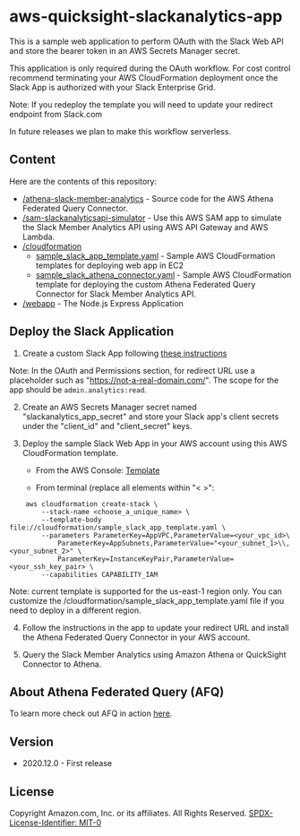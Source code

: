 # aws-quicksight-slackanalytics-app

This is a sample web application to perform OAuth with the Slack Web API and store the bearer token in 
an AWS Secrets Manager secret. 

This application is only required during the OAuth workflow. For cost control recommend terminating your AWS CloudFormation 
deployment once the Slack App is authorized with your Slack Enterprise Grid.  

Note: If you redeploy the template you will need to update your redirect endpoint from Slack.com

In future releases we plan to make this workflow serverless. 

## Content
Here are the contents of this repository:

- [/athena-slack-member-analytics](athena-slack-member-analytics/) - Source code for the AWS Athena Federated Query Connector.
- [/sam-slackanalyticsapi-simulator](sam-slackanalyticsapi-simulator/) - Use this AWS SAM app to simulate the Slack Member Analytics API using AWS API Gateway and AWS Lambda.
- [/cloudformation](cloudformation)
    - [sample_slack_app_template.yaml](cloudformation/sample_slack_app_template.yaml) - Sample AWS CloudFormation templates for deploying web app in EC2 
    - [sample_slack_athena_connector.yaml](cloudformation/sample_slack_athena_connector.yaml) - Sample AWS CloudFormation template for deploying the custom Athena Federated Query Connector for Slack Member Analytics API.
- [/webapp](webapp/) - The Node.js Express Application

## Deploy the Slack Application

1. Create a custom Slack App following [these instructions](https://api.slack.com/scopes/admin.analytics:read)

Note: In the OAuth and Permissions section, for redirect URL use a placeholder such as "https://not-a-real-domain.com/". 
The scope for the app should be `admin.analytics:read`.

2. Create an AWS Secrets Manager secret named "slackanalytics_app_secret" and store your Slack app's client secrets under the  "client_id" and "client_secret" keys. 

3. Deploy the sample Slack Web App in your AWS account using this AWS CloudFormation template.  

    - From the AWS Console:  [Template](https://us-east-1.console.aws.amazon.com/cloudformation/home?region=us-east-1#/stacks/create/review?&templateURL=https://s3.us-east-1.amazonaws.com/quicksight.slackanalytics.afqconnector/sample_slack_app_template.yaml&stackName=qs-slackanalytics-web-app)
    
    - From terminal (replace all elements within "< >":

```
    aws cloudformation create-stack \
        --stack-name <choose_a_unique_name> \
        --template-body file://cloudformation/sample_slack_app_template.yaml \
        --parameters ParameterKey=AppVPC,ParameterValue=<your_vpc_id>\
            ParameterKey=AppSubnets,ParameterValue="<your_subnet_1>\\,<your_subnet_2>" \
            ParameterKey=InstanceKeyPair,ParameterValue=<your_ssh_key_pair> \
        --capabilities CAPABILITY_IAM
```

Note: current template is supported for the us-east-1 region only. You can customize the /cloudformation/sample_slack_app_template.yaml file if you need to deploy in a different region. 
        
4. Follow the instructions in the app to update your redirect URL and install the Athena Federated Query Connector in your AWS account. 

5. Query the Slack Member Analytics using Amazon Athena or QuickSight Connector to Athena. 

## About Athena Federated Query (AFQ)

To learn more check out AFQ in action [here](https://athena-in-action.workshop.aws/60-connector/601-connector-code.html).

## Version
- 2020.12.0 - First release

## License

Copyright Amazon.com, Inc. or its affiliates. All Rights Reserved.
[SPDX-License-Identifier: MIT-0](LICENSE)